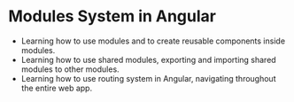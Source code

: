 # Modules System in Angular

- Learning how to use modules and to create reusable components inside modules.
- Learning how to use shared modules, exporting and importing shared modules to other modules.
- Learning how to use routing system in Angular, navigating throughout the entire web app.
